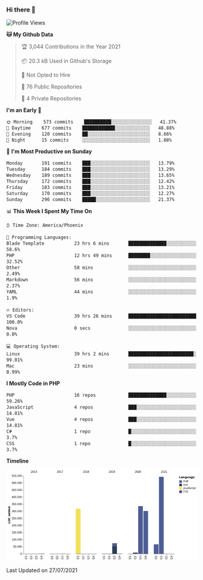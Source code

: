 ### Hi there 👋

<!--START_SECTION:waka-->
![Profile Views](http://img.shields.io/badge/Profile%20Views-0-blue)

**🐱 My Github Data** 

> 🏆 3,044 Contributions in the Year 2021
 > 
> 📦 20.3 kB Used in Github's Storage 
 > 
> 🚫 Not Opted to Hire
 > 
> 📜 76 Public Repositories 
 > 
> 🔑 4 Private Repositories  
 > 
**I'm an Early 🐤** 

```text
🌞 Morning    573 commits    ██████████░░░░░░░░░░░░░░░   41.37% 
🌆 Daytime    677 commits    ████████████░░░░░░░░░░░░░   48.88% 
🌃 Evening    120 commits    ██░░░░░░░░░░░░░░░░░░░░░░░   8.66% 
🌙 Night      15 commits     ░░░░░░░░░░░░░░░░░░░░░░░░░   1.08%

```
📅 **I'm Most Productive on Sunday** 

```text
Monday       191 commits    ███░░░░░░░░░░░░░░░░░░░░░░   13.79% 
Tuesday      184 commits    ███░░░░░░░░░░░░░░░░░░░░░░   13.29% 
Wednesday    189 commits    ███░░░░░░░░░░░░░░░░░░░░░░   13.65% 
Thursday     172 commits    ███░░░░░░░░░░░░░░░░░░░░░░   12.42% 
Friday       183 commits    ███░░░░░░░░░░░░░░░░░░░░░░   13.21% 
Saturday     170 commits    ███░░░░░░░░░░░░░░░░░░░░░░   12.27% 
Sunday       296 commits    █████░░░░░░░░░░░░░░░░░░░░   21.37%

```


📊 **This Week I Spent My Time On** 

```text
⌚︎ Time Zone: America/Phoenix

💬 Programming Languages: 
Blade Template           23 hrs 6 mins       ██████████████░░░░░░░░░░░   58.6% 
PHP                      12 hrs 49 mins      ████████░░░░░░░░░░░░░░░░░   32.52% 
Other                    58 mins             ░░░░░░░░░░░░░░░░░░░░░░░░░   2.49% 
Markdown                 56 mins             ░░░░░░░░░░░░░░░░░░░░░░░░░   2.37% 
YAML                     44 mins             ░░░░░░░░░░░░░░░░░░░░░░░░░   1.9%

🔥 Editors: 
VS Code                  39 hrs 26 mins      █████████████████████████   100.0% 
Nova                     0 secs              ░░░░░░░░░░░░░░░░░░░░░░░░░   0.0%

💻 Operating System: 
Linux                    39 hrs 2 mins       ████████████████████████░   99.01% 
Mac                      23 mins             ░░░░░░░░░░░░░░░░░░░░░░░░░   0.99%

```

**I Mostly Code in PHP** 

```text
PHP                      16 repos            ██████████████░░░░░░░░░░░   59.26% 
JavaScript               4 repos             ███░░░░░░░░░░░░░░░░░░░░░░   14.81% 
Vue                      4 repos             ███░░░░░░░░░░░░░░░░░░░░░░   14.81% 
C#                       1 repo              █░░░░░░░░░░░░░░░░░░░░░░░░   3.7% 
CSS                      1 repo              █░░░░░░░░░░░░░░░░░░░░░░░░   3.7%

```


**Timeline**

![Chart not found](https://raw.githubusercontent.com/mikebronner/mikebronner/master/charts/bar_graph.png) 


 Last Updated on 27/07/2021
<!--END_SECTION:waka-->

<!--
**mikebronner/mikebronner** is a ✨ _special_ ✨ repository because its `README.md` (this file) appears on your GitHub profile.

Here are some ideas to get you started:

- 🔭 I’m currently working on ...
- 🌱 I’m currently learning ...
- 👯 I’m looking to collaborate on ...
- 🤔 I’m looking for help with ...
- 💬 Ask me about ...
- 📫 How to reach me: ...
- 😄 Pronouns: ...
- ⚡ Fun fact: ...
-->
